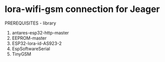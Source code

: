 # lora-wifi-gsm connection for Jeager

PREREQUISITES - library
1. antares-esp32-http-master
2. EEPROM-master
3. ESP32-lora-id-AS923-2
4. EspSoftwareSerial
5. TinyGSM
